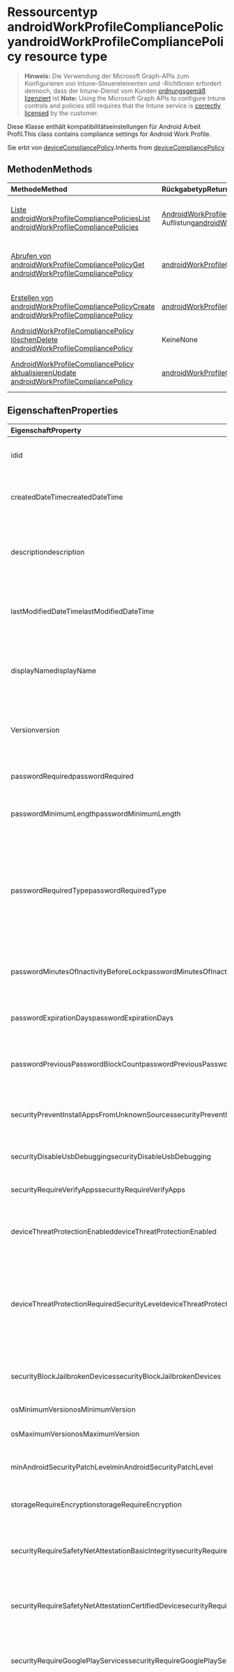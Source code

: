 # <a name="androidworkprofilecompliancepolicy-resource-type"></a><span data-ttu-id="0456a-101">Ressourcentyp androidWorkProfileCompliancePolicy</span><span class="sxs-lookup"><span data-stu-id="0456a-101">androidWorkProfileCompliancePolicy resource type</span></span>

> <span data-ttu-id="0456a-102">**Hinweis:** Die Verwendung der Microsoft Graph-APIs zum Konfigurieren von Intune-Steuerelementen und -Richtlinien erfordert dennoch, dass der Intune-Dienst vom Kunden [ordnungsgemäß lizenziert](https://go.microsoft.com/fwlink/?linkid=839381) ist.</span><span class="sxs-lookup"><span data-stu-id="0456a-102">**Note:** Using the Microsoft Graph APIs to configure Intune controls and policies still requires that the Intune service is [correctly licensed](https://go.microsoft.com/fwlink/?linkid=839381) by the customer.</span></span>

<span data-ttu-id="0456a-103">Diese Klasse enthält kompatibilitätseinstellungen für Android Arbeit Profil.</span><span class="sxs-lookup"><span data-stu-id="0456a-103">This class contains compliance settings for Android Work Profile.</span></span>

<span data-ttu-id="0456a-104">Sie erbt von [deviceCompliancePolicy](../resources/intune_deviceconfig_devicecompliancepolicy.md).</span><span class="sxs-lookup"><span data-stu-id="0456a-104">Inherits from [deviceCompliancePolicy](../resources/intune_deviceconfig_devicecompliancepolicy.md)</span></span>

## <a name="methods"></a><span data-ttu-id="0456a-105">Methoden</span><span class="sxs-lookup"><span data-stu-id="0456a-105">Methods</span></span>
|<span data-ttu-id="0456a-106">Methode</span><span class="sxs-lookup"><span data-stu-id="0456a-106">Method</span></span>|<span data-ttu-id="0456a-107">Rückgabetyp</span><span class="sxs-lookup"><span data-stu-id="0456a-107">Return Type</span></span>|<span data-ttu-id="0456a-108">Beschreibung</span><span class="sxs-lookup"><span data-stu-id="0456a-108">Description</span></span>|
|:---|:---|:---|
|[<span data-ttu-id="0456a-109">Liste androidWorkProfileCompliancePolicies</span><span class="sxs-lookup"><span data-stu-id="0456a-109">List androidWorkProfileCompliancePolicies</span></span>](../api/intune_deviceconfig_androidworkprofilecompliancepolicy_list.md)|<span data-ttu-id="0456a-110">[AndroidWorkProfileCompliancePolicy](../resources/intune_deviceconfig_androidworkprofilecompliancepolicy.md) -Auflistung</span><span class="sxs-lookup"><span data-stu-id="0456a-110">[androidWorkProfileCompliancePolicy](../resources/intune_deviceconfig_androidworkprofilecompliancepolicy.md) collection</span></span>|<span data-ttu-id="0456a-111">Listeneigenschaften und Beziehungen der [AndroidWorkProfileCompliancePolicy](../resources/intune_deviceconfig_androidworkprofilecompliancepolicy.md) -Objekte.</span><span class="sxs-lookup"><span data-stu-id="0456a-111">List properties and relationships of the [androidWorkProfileCompliancePolicy](../resources/intune_deviceconfig_androidworkprofilecompliancepolicy.md) objects.</span></span>|
|[<span data-ttu-id="0456a-112">Abrufen von androidWorkProfileCompliancePolicy</span><span class="sxs-lookup"><span data-stu-id="0456a-112">Get androidWorkProfileCompliancePolicy</span></span>](../api/intune_deviceconfig_androidworkprofilecompliancepolicy_get.md)|[<span data-ttu-id="0456a-113">androidWorkProfileCompliancePolicy</span><span class="sxs-lookup"><span data-stu-id="0456a-113">androidWorkProfileCompliancePolicy</span></span>](../resources/intune_deviceconfig_androidworkprofilecompliancepolicy.md)|<span data-ttu-id="0456a-114">Lesen Sie Eigenschaften und Beziehungen des [AndroidWorkProfileCompliancePolicy](../resources/intune_deviceconfig_androidworkprofilecompliancepolicy.md) -Objekts.</span><span class="sxs-lookup"><span data-stu-id="0456a-114">Read properties and relationships of the [androidWorkProfileCompliancePolicy](../resources/intune_deviceconfig_androidworkprofilecompliancepolicy.md) object.</span></span>|
|[<span data-ttu-id="0456a-115">Erstellen von androidWorkProfileCompliancePolicy</span><span class="sxs-lookup"><span data-stu-id="0456a-115">Create androidWorkProfileCompliancePolicy</span></span>](../api/intune_deviceconfig_androidworkprofilecompliancepolicy_create.md)|[<span data-ttu-id="0456a-116">androidWorkProfileCompliancePolicy</span><span class="sxs-lookup"><span data-stu-id="0456a-116">androidWorkProfileCompliancePolicy</span></span>](../resources/intune_deviceconfig_androidworkprofilecompliancepolicy.md)|<span data-ttu-id="0456a-117">Erstellen eines neuen [AndroidWorkProfileCompliancePolicy](../resources/intune_deviceconfig_androidworkprofilecompliancepolicy.md) -Objekts.</span><span class="sxs-lookup"><span data-stu-id="0456a-117">Create a new [androidWorkProfileCompliancePolicy](../resources/intune_deviceconfig_androidworkprofilecompliancepolicy.md) object.</span></span>|
|[<span data-ttu-id="0456a-118">AndroidWorkProfileCompliancePolicy löschen</span><span class="sxs-lookup"><span data-stu-id="0456a-118">Delete androidWorkProfileCompliancePolicy</span></span>](../api/intune_deviceconfig_androidworkprofilecompliancepolicy_delete.md)|<span data-ttu-id="0456a-119">Keine</span><span class="sxs-lookup"><span data-stu-id="0456a-119">None</span></span>|<span data-ttu-id="0456a-120">Löscht eine [AndroidWorkProfileCompliancePolicy](../resources/intune_deviceconfig_androidworkprofilecompliancepolicy.md).</span><span class="sxs-lookup"><span data-stu-id="0456a-120">Deletes a [androidWorkProfileCompliancePolicy](../resources/intune_deviceconfig_androidworkprofilecompliancepolicy.md).</span></span>|
|[<span data-ttu-id="0456a-121">AndroidWorkProfileCompliancePolicy aktualisieren</span><span class="sxs-lookup"><span data-stu-id="0456a-121">Update androidWorkProfileCompliancePolicy</span></span>](../api/intune_deviceconfig_androidworkprofilecompliancepolicy_update.md)|[<span data-ttu-id="0456a-122">androidWorkProfileCompliancePolicy</span><span class="sxs-lookup"><span data-stu-id="0456a-122">androidWorkProfileCompliancePolicy</span></span>](../resources/intune_deviceconfig_androidworkprofilecompliancepolicy.md)|<span data-ttu-id="0456a-123">Aktualisieren Sie die Eigenschaften eines [AndroidWorkProfileCompliancePolicy](../resources/intune_deviceconfig_androidworkprofilecompliancepolicy.md) -Objekts.</span><span class="sxs-lookup"><span data-stu-id="0456a-123">Update the properties of a [androidWorkProfileCompliancePolicy](../resources/intune_deviceconfig_androidworkprofilecompliancepolicy.md) object.</span></span>|

## <a name="properties"></a><span data-ttu-id="0456a-124">Eigenschaften</span><span class="sxs-lookup"><span data-stu-id="0456a-124">Properties</span></span>
|<span data-ttu-id="0456a-125">Eigenschaft</span><span class="sxs-lookup"><span data-stu-id="0456a-125">Property</span></span>|<span data-ttu-id="0456a-126">Typ</span><span class="sxs-lookup"><span data-stu-id="0456a-126">Type</span></span>|<span data-ttu-id="0456a-127">Beschreibung</span><span class="sxs-lookup"><span data-stu-id="0456a-127">Description</span></span>|
|:---|:---|:---|
|<span data-ttu-id="0456a-128">id</span><span class="sxs-lookup"><span data-stu-id="0456a-128">id</span></span>|<span data-ttu-id="0456a-129">Zeichenfolge</span><span class="sxs-lookup"><span data-stu-id="0456a-129">String</span></span>|<span data-ttu-id="0456a-130">Schlüssel der Entität</span><span class="sxs-lookup"><span data-stu-id="0456a-130">Key of the entity.</span></span> <span data-ttu-id="0456a-131">Geerbt von [deviceCompliancePolicy](../resources/intune_deviceconfig_devicecompliancepolicy.md).</span><span class="sxs-lookup"><span data-stu-id="0456a-131">Inherited from [deviceCompliancePolicy](../resources/intune_deviceconfig_devicecompliancepolicy.md)</span></span>|
|<span data-ttu-id="0456a-132">createdDateTime</span><span class="sxs-lookup"><span data-stu-id="0456a-132">createdDateTime</span></span>|<span data-ttu-id="0456a-133">DateTimeOffset</span><span class="sxs-lookup"><span data-stu-id="0456a-133">DateTimeOffset</span></span>|<span data-ttu-id="0456a-134">Datum und Uhrzeit der Erstellung des Objekts.</span><span class="sxs-lookup"><span data-stu-id="0456a-134">DateTime the object was created.</span></span> <span data-ttu-id="0456a-135">Geerbt von [deviceCompliancePolicy](../resources/intune_deviceconfig_devicecompliancepolicy.md).</span><span class="sxs-lookup"><span data-stu-id="0456a-135">Inherited from [deviceCompliancePolicy](../resources/intune_deviceconfig_devicecompliancepolicy.md)</span></span>|
|<span data-ttu-id="0456a-136">description</span><span class="sxs-lookup"><span data-stu-id="0456a-136">description</span></span>|<span data-ttu-id="0456a-137">Zeichenfolge</span><span class="sxs-lookup"><span data-stu-id="0456a-137">String</span></span>|<span data-ttu-id="0456a-138">Beschreibung der Gerätekonfiguration (vom Administrator festgelegt).</span><span class="sxs-lookup"><span data-stu-id="0456a-138">Admin provided description of the Device Configuration.</span></span> <span data-ttu-id="0456a-139">Geerbt von [deviceCompliancePolicy](../resources/intune_deviceconfig_devicecompliancepolicy.md).</span><span class="sxs-lookup"><span data-stu-id="0456a-139">Inherited from [deviceCompliancePolicy](../resources/intune_deviceconfig_devicecompliancepolicy.md)</span></span>|
|<span data-ttu-id="0456a-140">lastModifiedDateTime</span><span class="sxs-lookup"><span data-stu-id="0456a-140">lastModifiedDateTime</span></span>|<span data-ttu-id="0456a-141">DateTimeOffset</span><span class="sxs-lookup"><span data-stu-id="0456a-141">DateTimeOffset</span></span>|<span data-ttu-id="0456a-142">Datum und Uhrzeit der letzten Änderung des Objekts.</span><span class="sxs-lookup"><span data-stu-id="0456a-142">DateTime the object was last modified.</span></span> <span data-ttu-id="0456a-143">Geerbt von [deviceCompliancePolicy](../resources/intune_deviceconfig_devicecompliancepolicy.md).</span><span class="sxs-lookup"><span data-stu-id="0456a-143">Inherited from [deviceCompliancePolicy](../resources/intune_deviceconfig_devicecompliancepolicy.md)</span></span>|
|<span data-ttu-id="0456a-144">displayName</span><span class="sxs-lookup"><span data-stu-id="0456a-144">displayName</span></span>|<span data-ttu-id="0456a-145">Zeichenfolge</span><span class="sxs-lookup"><span data-stu-id="0456a-145">String</span></span>|<span data-ttu-id="0456a-146">Name der Gerätekonfiguration (vom Administrator festgelegt).</span><span class="sxs-lookup"><span data-stu-id="0456a-146">Admin provided name of the device configuration.</span></span> <span data-ttu-id="0456a-147">Geerbt von [deviceCompliancePolicy](../resources/intune_deviceconfig_devicecompliancepolicy.md).</span><span class="sxs-lookup"><span data-stu-id="0456a-147">Inherited from [deviceCompliancePolicy](../resources/intune_deviceconfig_devicecompliancepolicy.md)</span></span>|
|<span data-ttu-id="0456a-148">Version</span><span class="sxs-lookup"><span data-stu-id="0456a-148">version</span></span>|<span data-ttu-id="0456a-149">Int32</span><span class="sxs-lookup"><span data-stu-id="0456a-149">Int32</span></span>|<span data-ttu-id="0456a-150">Version der Gerätekonfiguration.</span><span class="sxs-lookup"><span data-stu-id="0456a-150">Version of the device configuration.</span></span> <span data-ttu-id="0456a-151">Geerbt von [deviceCompliancePolicy](../resources/intune_deviceconfig_devicecompliancepolicy.md).</span><span class="sxs-lookup"><span data-stu-id="0456a-151">Inherited from [deviceCompliancePolicy](../resources/intune_deviceconfig_devicecompliancepolicy.md)</span></span>|
|<span data-ttu-id="0456a-152">passwordRequired</span><span class="sxs-lookup"><span data-stu-id="0456a-152">passwordRequired</span></span>|<span data-ttu-id="0456a-153">Boolescher Wert</span><span class="sxs-lookup"><span data-stu-id="0456a-153">Boolean</span></span>|<span data-ttu-id="0456a-154">Legt fest, dass zum Entsperren des Geräts ein Kennwort erforderlich ist.</span><span class="sxs-lookup"><span data-stu-id="0456a-154">Require a password to unlock device.</span></span>|
|<span data-ttu-id="0456a-155">passwordMinimumLength</span><span class="sxs-lookup"><span data-stu-id="0456a-155">passwordMinimumLength</span></span>|<span data-ttu-id="0456a-156">Int32</span><span class="sxs-lookup"><span data-stu-id="0456a-156">Int32</span></span>|<span data-ttu-id="0456a-157">Mindestlänge des Kennworts.</span><span class="sxs-lookup"><span data-stu-id="0456a-157">Minimum password length.</span></span> <span data-ttu-id="0456a-158">Gültige Werte: 4 bis 16.</span><span class="sxs-lookup"><span data-stu-id="0456a-158">Valid values 4 to 16</span></span>|
|<span data-ttu-id="0456a-159">passwordRequiredType</span><span class="sxs-lookup"><span data-stu-id="0456a-159">passwordRequiredType</span></span>|[<span data-ttu-id="0456a-160">androidRequiredPasswordType</span><span class="sxs-lookup"><span data-stu-id="0456a-160">androidRequiredPasswordType</span></span>](../resources/intune_deviceconfig_androidrequiredpasswordtype.md)|<span data-ttu-id="0456a-161">Typ der Zeichen in Kennwort.</span><span class="sxs-lookup"><span data-stu-id="0456a-161">Type of characters in password.</span></span> <span data-ttu-id="0456a-162">Mögliche Werte sind: `deviceDefault`, `alphabetic`, `alphanumeric`, `alphanumericWithSymbols`, `lowSecurityBiometric`, `numeric`, `numericComplex` und `any`.</span><span class="sxs-lookup"><span data-stu-id="0456a-162">Possible values are: `deviceDefault`, `alphabetic`, `alphanumeric`, `alphanumericWithSymbols`, `lowSecurityBiometric`, `numeric`, `numericComplex`, `any`.</span></span>|
|<span data-ttu-id="0456a-163">passwordMinutesOfInactivityBeforeLock</span><span class="sxs-lookup"><span data-stu-id="0456a-163">passwordMinutesOfInactivityBeforeLock</span></span>|<span data-ttu-id="0456a-164">Int32</span><span class="sxs-lookup"><span data-stu-id="0456a-164">Int32</span></span>|<span data-ttu-id="0456a-165">Zeitraum von Inaktivität in Minuten, nach dem die Eingabe eines Kennworts gefordert wird</span><span class="sxs-lookup"><span data-stu-id="0456a-165">Minutes of inactivity before a password is required.</span></span>|
|<span data-ttu-id="0456a-166">passwordExpirationDays</span><span class="sxs-lookup"><span data-stu-id="0456a-166">passwordExpirationDays</span></span>|<span data-ttu-id="0456a-167">Int32</span><span class="sxs-lookup"><span data-stu-id="0456a-167">Int32</span></span>|<span data-ttu-id="0456a-168">Zeit in Tagen bis zum Ablaufen des Kennworts.</span><span class="sxs-lookup"><span data-stu-id="0456a-168">Number of days before the password expires.</span></span> <span data-ttu-id="0456a-169">Gültige Werte: 1 bis 365.</span><span class="sxs-lookup"><span data-stu-id="0456a-169">Valid values 1 to 365</span></span>|
|<span data-ttu-id="0456a-170">passwordPreviousPasswordBlockCount</span><span class="sxs-lookup"><span data-stu-id="0456a-170">passwordPreviousPasswordBlockCount</span></span>|<span data-ttu-id="0456a-171">Int32</span><span class="sxs-lookup"><span data-stu-id="0456a-171">Int32</span></span>|<span data-ttu-id="0456a-172">Legt fest, wie viele der zuletzt verwendeten Kennwörter nicht erneut verwendet werden dürfen.</span><span class="sxs-lookup"><span data-stu-id="0456a-172">Number of previous passwords to block.</span></span>|
|<span data-ttu-id="0456a-173">securityPreventInstallAppsFromUnknownSources</span><span class="sxs-lookup"><span data-stu-id="0456a-173">securityPreventInstallAppsFromUnknownSources</span></span>|<span data-ttu-id="0456a-174">Boolescher Wert</span><span class="sxs-lookup"><span data-stu-id="0456a-174">Boolean</span></span>|<span data-ttu-id="0456a-175">Legt fest, dass Geräte die Installation von Apps aus unbekannten Quellen nicht zulassen dürfen.</span><span class="sxs-lookup"><span data-stu-id="0456a-175">Require that devices disallow installation of apps from unknown sources.</span></span>|
|<span data-ttu-id="0456a-176">securityDisableUsbDebugging</span><span class="sxs-lookup"><span data-stu-id="0456a-176">securityDisableUsbDebugging</span></span>|<span data-ttu-id="0456a-177">Boolescher Wert</span><span class="sxs-lookup"><span data-stu-id="0456a-177">Boolean</span></span>|<span data-ttu-id="0456a-178">Deaktiviert das USB-Debuggen auf Android-Geräten.</span><span class="sxs-lookup"><span data-stu-id="0456a-178">Disable USB debugging on Android devices.</span></span>|
|<span data-ttu-id="0456a-179">securityRequireVerifyApps</span><span class="sxs-lookup"><span data-stu-id="0456a-179">securityRequireVerifyApps</span></span>|<span data-ttu-id="0456a-180">Boolescher Wert</span><span class="sxs-lookup"><span data-stu-id="0456a-180">Boolean</span></span>|<span data-ttu-id="0456a-181">Legt fest, dass die Android-Funktion „Verify Apps“ aktiviert sein muss.</span><span class="sxs-lookup"><span data-stu-id="0456a-181">Require the Android Verify apps feature is turned on.</span></span>|
|<span data-ttu-id="0456a-182">deviceThreatProtectionEnabled</span><span class="sxs-lookup"><span data-stu-id="0456a-182">deviceThreatProtectionEnabled</span></span>|<span data-ttu-id="0456a-183">Boolescher Wert</span><span class="sxs-lookup"><span data-stu-id="0456a-183">Boolean</span></span>|<span data-ttu-id="0456a-184">Legt fest, dass auf Geräten der Gerätebedrohungsschutz aktiviert sein muss.</span><span class="sxs-lookup"><span data-stu-id="0456a-184">Require that devices have enabled device threat protection.</span></span>|
|<span data-ttu-id="0456a-185">deviceThreatProtectionRequiredSecurityLevel</span><span class="sxs-lookup"><span data-stu-id="0456a-185">deviceThreatProtectionRequiredSecurityLevel</span></span>|[<span data-ttu-id="0456a-186">deviceThreatProtectionLevel</span><span class="sxs-lookup"><span data-stu-id="0456a-186">deviceThreatProtectionLevel</span></span>](../resources/intune_deviceconfig_devicethreatprotectionlevel.md)|<span data-ttu-id="0456a-187">Legt die Mindestrisikostufe fest, ab der Mobile Threat Protection einen Konformitätsverstoß melden soll.</span><span class="sxs-lookup"><span data-stu-id="0456a-187">Require Mobile Threat Protection minimum risk level to report noncompliance.</span></span> <span data-ttu-id="0456a-188">Mögliche Werte sind: `unavailable`, `secured`, `low`, `medium`, `high` und `notSet`.</span><span class="sxs-lookup"><span data-stu-id="0456a-188">Possible values are: `unavailable`, `secured`, `low`, `medium`, `high`, `notSet`.</span></span>|
|<span data-ttu-id="0456a-189">securityBlockJailbrokenDevices</span><span class="sxs-lookup"><span data-stu-id="0456a-189">securityBlockJailbrokenDevices</span></span>|<span data-ttu-id="0456a-190">Boolescher Wert</span><span class="sxs-lookup"><span data-stu-id="0456a-190">Boolean</span></span>|<span data-ttu-id="0456a-191">Legt fest, dass weder gerootete Geräte verwendet werden dürfen noch Geräte, für die ein Jailbreak durchgeführt wurde.</span><span class="sxs-lookup"><span data-stu-id="0456a-191">Devices must not be jailbroken or rooted.</span></span>|
|<span data-ttu-id="0456a-192">osMinimumVersion</span><span class="sxs-lookup"><span data-stu-id="0456a-192">osMinimumVersion</span></span>|<span data-ttu-id="0456a-193">Zeichenfolge</span><span class="sxs-lookup"><span data-stu-id="0456a-193">String</span></span>|<span data-ttu-id="0456a-194">Mindestversion von Android</span><span class="sxs-lookup"><span data-stu-id="0456a-194">Minimum Android version.</span></span>|
|<span data-ttu-id="0456a-195">osMaximumVersion</span><span class="sxs-lookup"><span data-stu-id="0456a-195">osMaximumVersion</span></span>|<span data-ttu-id="0456a-196">Zeichenfolge</span><span class="sxs-lookup"><span data-stu-id="0456a-196">String</span></span>|<span data-ttu-id="0456a-197">Maximalversion von Android</span><span class="sxs-lookup"><span data-stu-id="0456a-197">Maximum Android version.</span></span>|
|<span data-ttu-id="0456a-198">minAndroidSecurityPatchLevel</span><span class="sxs-lookup"><span data-stu-id="0456a-198">minAndroidSecurityPatchLevel</span></span>|<span data-ttu-id="0456a-199">Zeichenfolge</span><span class="sxs-lookup"><span data-stu-id="0456a-199">String</span></span>|<span data-ttu-id="0456a-200">Mindestens geforderter Sicherheitspatchlevel von Android</span><span class="sxs-lookup"><span data-stu-id="0456a-200">Minimum Android security patch level.</span></span>|
|<span data-ttu-id="0456a-201">storageRequireEncryption</span><span class="sxs-lookup"><span data-stu-id="0456a-201">storageRequireEncryption</span></span>|<span data-ttu-id="0456a-202">Boolescher Wert</span><span class="sxs-lookup"><span data-stu-id="0456a-202">Boolean</span></span>|<span data-ttu-id="0456a-203">Legt fest, dass auf Android-Geräten Verschlüsselung aktiviert sein muss.</span><span class="sxs-lookup"><span data-stu-id="0456a-203">Require encryption on Android devices.</span></span>|
|<span data-ttu-id="0456a-204">securityRequireSafetyNetAttestationBasicIntegrity</span><span class="sxs-lookup"><span data-stu-id="0456a-204">securityRequireSafetyNetAttestationBasicIntegrity</span></span>|<span data-ttu-id="0456a-205">Boolescher Wert</span><span class="sxs-lookup"><span data-stu-id="0456a-205">Boolean</span></span>|<span data-ttu-id="0456a-206">Legt fest, dass das Gerät die SafetyNet-Basisintegritätsprüfung bestanden haben muss.</span><span class="sxs-lookup"><span data-stu-id="0456a-206">Require the device to pass the SafetyNet basic integrity check.</span></span>|
|<span data-ttu-id="0456a-207">securityRequireSafetyNetAttestationCertifiedDevice</span><span class="sxs-lookup"><span data-stu-id="0456a-207">securityRequireSafetyNetAttestationCertifiedDevice</span></span>|<span data-ttu-id="0456a-208">Boolescher Wert</span><span class="sxs-lookup"><span data-stu-id="0456a-208">Boolean</span></span>|<span data-ttu-id="0456a-209">Legt fest, dass das Gerät die Prüfung zum SafetyNet-zertifizierten Gerät bestanden haben muss.</span><span class="sxs-lookup"><span data-stu-id="0456a-209">Require the device to pass the SafetyNet certified device check.</span></span>|
|<span data-ttu-id="0456a-210">securityRequireGooglePlayServices</span><span class="sxs-lookup"><span data-stu-id="0456a-210">securityRequireGooglePlayServices</span></span>|<span data-ttu-id="0456a-211">Boolescher Wert</span><span class="sxs-lookup"><span data-stu-id="0456a-211">Boolean</span></span>|<span data-ttu-id="0456a-212">Legt fest, dass Google Play Services auf dem Gerät installiert und aktiviert sein muss.</span><span class="sxs-lookup"><span data-stu-id="0456a-212">Require Google Play Services to be installed and enabled on the device.</span></span>|
|<span data-ttu-id="0456a-213">securityRequireUpToDateSecurityProviders</span><span class="sxs-lookup"><span data-stu-id="0456a-213">securityRequireUpToDateSecurityProviders</span></span>|<span data-ttu-id="0456a-214">Boolescher Wert</span><span class="sxs-lookup"><span data-stu-id="0456a-214">Boolean</span></span>|<span data-ttu-id="0456a-215">Legt fest, dass die Sicherheitsanbieter des Geräts aktuell sein müssen.</span><span class="sxs-lookup"><span data-stu-id="0456a-215">Require the device to have up to date security providers.</span></span> <span data-ttu-id="0456a-216">Die aktuelle Version von Google Play Services muss auf dem Gerät installiert und aktiviert sein.</span><span class="sxs-lookup"><span data-stu-id="0456a-216">The device will require Google Play Services to be enabled and up to date.</span></span>|
|<span data-ttu-id="0456a-217">securityRequireCompanyPortalAppIntegrity</span><span class="sxs-lookup"><span data-stu-id="0456a-217">securityRequireCompanyPortalAppIntegrity</span></span>|<span data-ttu-id="0456a-218">Boolescher Wert</span><span class="sxs-lookup"><span data-stu-id="0456a-218">Boolean</span></span>|<span data-ttu-id="0456a-219">Legt fest, dass das Gerät die Laufzeitintegritätsprüfung für Unternehmensportal-Client-Apps bestanden haben muss.</span><span class="sxs-lookup"><span data-stu-id="0456a-219">Require the device to pass the Company Portal client app runtime integrity check.</span></span>|

## <a name="relationships"></a><span data-ttu-id="0456a-220">Beziehungen</span><span class="sxs-lookup"><span data-stu-id="0456a-220">Relationships</span></span>
|<span data-ttu-id="0456a-221">Beziehung</span><span class="sxs-lookup"><span data-stu-id="0456a-221">Relationship</span></span>|<span data-ttu-id="0456a-222">Typ</span><span class="sxs-lookup"><span data-stu-id="0456a-222">Type</span></span>|<span data-ttu-id="0456a-223">Beschreibung</span><span class="sxs-lookup"><span data-stu-id="0456a-223">Description</span></span>|
|:---|:---|:---|
|<span data-ttu-id="0456a-224">scheduledActionsForRule</span><span class="sxs-lookup"><span data-stu-id="0456a-224">scheduledActionsForRule</span></span>|<span data-ttu-id="0456a-225">Sammlung von Objekten des Typs [deviceComplianceScheduledActionForRule](../resources/intune_deviceconfig_devicecompliancescheduledactionforrule.md)</span><span class="sxs-lookup"><span data-stu-id="0456a-225">[deviceComplianceScheduledActionForRule](../resources/intune_deviceconfig_devicecompliancescheduledactionforrule.md) collection</span></span>|<span data-ttu-id="0456a-226">Liste der geplanten Aktionen für die Regel. Geerbt von [deviceCompliancePolicy](../resources/intune_deviceconfig_devicecompliancepolicy.md).</span><span class="sxs-lookup"><span data-stu-id="0456a-226">The list of scheduled action for this rule Inherited from [deviceCompliancePolicy](../resources/intune_deviceconfig_devicecompliancepolicy.md)</span></span>|
|<span data-ttu-id="0456a-227">deviceStatuses</span><span class="sxs-lookup"><span data-stu-id="0456a-227">deviceStatuses</span></span>|<span data-ttu-id="0456a-228">Sammlung von Objekten des Typs [deviceComplianceDeviceStatus](../resources/intune_deviceconfig_devicecompliancedevicestatus.md)</span><span class="sxs-lookup"><span data-stu-id="0456a-228">[deviceComplianceDeviceStatus](../resources/intune_deviceconfig_devicecompliancedevicestatus.md) collection</span></span>|<span data-ttu-id="0456a-229">Liste von Objekten des Typs „deviceComplianceDeviceStatus“.</span><span class="sxs-lookup"><span data-stu-id="0456a-229">List of DeviceComplianceDeviceStatus.</span></span> <span data-ttu-id="0456a-230">Geerbt von [deviceCompliancePolicy](../resources/intune_deviceconfig_devicecompliancepolicy.md).</span><span class="sxs-lookup"><span data-stu-id="0456a-230">Inherited from [deviceCompliancePolicy](../resources/intune_deviceconfig_devicecompliancepolicy.md)</span></span>|
|<span data-ttu-id="0456a-231">userStatuses</span><span class="sxs-lookup"><span data-stu-id="0456a-231">userStatuses</span></span>|<span data-ttu-id="0456a-232">Sammlung von Objekten des Typs [deviceComplianceUserStatus](../resources/intune_deviceconfig_devicecomplianceuserstatus.md)</span><span class="sxs-lookup"><span data-stu-id="0456a-232">[deviceComplianceUserStatus](../resources/intune_deviceconfig_devicecomplianceuserstatus.md) collection</span></span>|<span data-ttu-id="0456a-233">Liste von Objekten des Typs „deviceComplianceUserStatus“.</span><span class="sxs-lookup"><span data-stu-id="0456a-233">List of DeviceComplianceUserStatus.</span></span> <span data-ttu-id="0456a-234">Geerbt von [deviceCompliancePolicy](../resources/intune_deviceconfig_devicecompliancepolicy.md).</span><span class="sxs-lookup"><span data-stu-id="0456a-234">Inherited from [deviceCompliancePolicy](../resources/intune_deviceconfig_devicecompliancepolicy.md)</span></span>|
|<span data-ttu-id="0456a-235">deviceStatusOverview</span><span class="sxs-lookup"><span data-stu-id="0456a-235">deviceStatusOverview</span></span>|[<span data-ttu-id="0456a-236">deviceComplianceDeviceOverview</span><span class="sxs-lookup"><span data-stu-id="0456a-236">deviceComplianceDeviceOverview</span></span>](../resources/intune_deviceconfig_devicecompliancedeviceoverview.md)|<span data-ttu-id="0456a-237">Übersicht über den Status der Gerätekonformität nach Gerät. Geerbt von [deviceCompliancePolicy](../resources/intune_deviceconfig_devicecompliancepolicy.md).</span><span class="sxs-lookup"><span data-stu-id="0456a-237">Device compliance devices status overview Inherited from [deviceCompliancePolicy](../resources/intune_deviceconfig_devicecompliancepolicy.md)</span></span>|
|<span data-ttu-id="0456a-238">userStatusOverview</span><span class="sxs-lookup"><span data-stu-id="0456a-238">userStatusOverview</span></span>|[<span data-ttu-id="0456a-239">deviceComplianceUserOverview</span><span class="sxs-lookup"><span data-stu-id="0456a-239">deviceComplianceUserOverview</span></span>](../resources/intune_deviceconfig_devicecomplianceuseroverview.md)|<span data-ttu-id="0456a-240">Übersicht über den Status der Gerätekonformität nach Benutzer. Geerbt von [deviceCompliancePolicy](../resources/intune_deviceconfig_devicecompliancepolicy.md).</span><span class="sxs-lookup"><span data-stu-id="0456a-240">Device compliance users status overview Inherited from [deviceCompliancePolicy](../resources/intune_deviceconfig_devicecompliancepolicy.md)</span></span>|
|<span data-ttu-id="0456a-241">deviceSettingStateSummaries</span><span class="sxs-lookup"><span data-stu-id="0456a-241">deviceSettingStateSummaries</span></span>|<span data-ttu-id="0456a-242"> [settingStateDeviceSummary](../resources/intune_deviceconfig_settingstatedevicesummary.md)-Sammlung</span><span class="sxs-lookup"><span data-stu-id="0456a-242">[settingStateDeviceSummary](../resources/intune_deviceconfig_settingstatedevicesummary.md) collection</span></span>|<span data-ttu-id="0456a-243">Übersicht über den Einstellungsstatus der Konformitätsrichtlinie nach Gerät. Geerbt von [deviceConfiguration](../resources/intune_deviceconfig_devicecompliancepolicy.md).</span><span class="sxs-lookup"><span data-stu-id="0456a-243">Compliance Setting State Device Summary Inherited from [deviceCompliancePolicy](../resources/intune_deviceconfig_devicecompliancepolicy.md)</span></span>|
|<span data-ttu-id="0456a-244">assignments</span><span class="sxs-lookup"><span data-stu-id="0456a-244">assignments</span></span>|<span data-ttu-id="0456a-245">Sammlung von Objekten des Typs [deviceCompliancePolicyAssignment](../resources/intune_deviceconfig_devicecompliancepolicyassignment.md)</span><span class="sxs-lookup"><span data-stu-id="0456a-245">[deviceCompliancePolicyAssignment](../resources/intune_deviceconfig_devicecompliancepolicyassignment.md) collection</span></span>|<span data-ttu-id="0456a-246">Sammlung von Zuweisungen für die Konformitätsrichtlinie.</span><span class="sxs-lookup"><span data-stu-id="0456a-246">The collection of assignments for this compliance policy.</span></span> <span data-ttu-id="0456a-247">Geerbt von [deviceCompliancePolicy](../resources/intune_deviceconfig_devicecompliancepolicy.md).</span><span class="sxs-lookup"><span data-stu-id="0456a-247">Inherited from [deviceCompliancePolicy](../resources/intune_deviceconfig_devicecompliancepolicy.md)</span></span>|

## <a name="json-representation"></a><span data-ttu-id="0456a-248">JSON-Darstellung</span><span class="sxs-lookup"><span data-stu-id="0456a-248">JSON Representation</span></span>
<span data-ttu-id="0456a-249">Es folgt eine JSON-Darstellung der Ressource.</span><span class="sxs-lookup"><span data-stu-id="0456a-249">Here is a JSON representation of the resource.</span></span>
<!-- {
  "blockType": "resource",
  "keyProperty": "id",
  "@odata.type": "microsoft.graph.androidWorkProfileCompliancePolicy"
}
-->
``` json
{
  "@odata.type": "#microsoft.graph.androidWorkProfileCompliancePolicy",
  "id": "String (identifier)",
  "createdDateTime": "String (timestamp)",
  "description": "String",
  "lastModifiedDateTime": "String (timestamp)",
  "displayName": "String",
  "version": 1024,
  "passwordRequired": true,
  "passwordMinimumLength": 1024,
  "passwordRequiredType": "String",
  "passwordMinutesOfInactivityBeforeLock": 1024,
  "passwordExpirationDays": 1024,
  "passwordPreviousPasswordBlockCount": 1024,
  "securityPreventInstallAppsFromUnknownSources": true,
  "securityDisableUsbDebugging": true,
  "securityRequireVerifyApps": true,
  "deviceThreatProtectionEnabled": true,
  "deviceThreatProtectionRequiredSecurityLevel": "String",
  "securityBlockJailbrokenDevices": true,
  "osMinimumVersion": "String",
  "osMaximumVersion": "String",
  "minAndroidSecurityPatchLevel": "String",
  "storageRequireEncryption": true,
  "securityRequireSafetyNetAttestationBasicIntegrity": true,
  "securityRequireSafetyNetAttestationCertifiedDevice": true,
  "securityRequireGooglePlayServices": true,
  "securityRequireUpToDateSecurityProviders": true,
  "securityRequireCompanyPortalAppIntegrity": true
}
```



